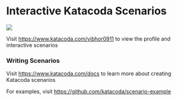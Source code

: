 # Interactive Katacoda Scenarios

[![](http://shields.katacoda.com/katacoda/vibhor0911/count.svg)](https://www.katacoda.com/vibhor0911 "Get your profile on Katacoda.com")

Visit https://www.katacoda.com/vibhor0911 to view the profile and interactive scenarios

### Writing Scenarios
Visit https://www.katacoda.com/docs to learn more about creating Katacoda scenarios

For examples, visit https://github.com/katacoda/scenario-example
